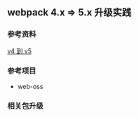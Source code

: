 ## webpack 4.x => 5.x 升级实践

### 参考资料

[v4 到 v5](https://webpack.docschina.org/migrate/5/)

### 参考项目

- web-oss

### 相关包升级
